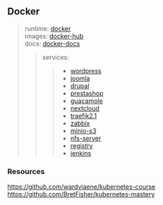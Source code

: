 
## Docker 

>runtime: [docker](https://www.docker.com/)\
>images: [docker-hub](https://hub.docker.com/)\
>docs: [docker-docs](https://docs.docker.com/)
>>services:
>>>- [wordpress](https://github.com/Lucho00Cuba/Docker/tree/main/wordpress)
>>>- [joomla](https://github.com/Lucho00Cuba/Docker/tree/main/joomla)
>>>- [drupal](https://github.com/Lucho00Cuba/Docker/tree/main/drupal)
>>>- [prestashop](https://github.com/Lucho00Cuba/Docker/tree/main/prestashop)
>>>- [guacamole](https://github.com/Lucho00Cuba/Docker/tree/main/guacamole)
>>>- [nextcloud](https://github.com/Lucho00Cuba/Docker/tree/main/nextcloud)
>>>- [traefik2.1](https://github.com/Lucho00Cuba/Docker/tree/main/traefik2.1)
>>>- [zabbix](https://github.com/Lucho00Cuba/Docker/tree/main/zabbix)
>>>- [minio-s3](https://github.com/Lucho00Cuba/Docker/tree/main/minio)
>>>- [nfs-server](https://github.com/Lucho00Cuba/Docker/tree/main/nfs)
>>>- [registry](https://github.com/Lucho00Cuba/Docker/tree/main/registry)
>>>- [jenkins](https://github.com/Lucho00Cuba/Docker/tree/main/jenkins)

### Resources

https://github.com/wardviaene/kubernetes-course
https://github.com/BretFisher/kubernetes-mastery
